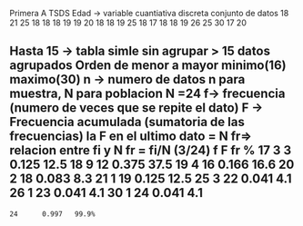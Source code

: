 Primera A TSDS
Edad -> variable cuantiativa discreta
conjunto de datos
18
21
25
18
18
18
19
19
20
18
18
19
25
18
17
18
18
19
26
25
30
17
20

Hasta 15 -> tabla simle sin agrupar > 15 datos agrupados
Orden de menor a mayor minimo(16) maximo(30)
n -> numero de datos n para muestra, N para poblacion
N =24
f-> frecuencia (numero de veces que se repite el dato)
F -> Frecuencia acumulada (sumatoria de las frecuencias) la F en el ultimo dato = N
fr=> relacion entre fi y  N fr = fi/N (3/24)
    f  F    fr      %
17  3  3    0.125   12.5
18  9  12   0.375   37.5
19  4  16   0.166   16.6
20  2  18   0.083   8.3
21  1  19   0.125   12.5
25  3  22   0.041   4.1
26  1  23   0.041   4.1
30  1  24   0.041   4.1
--------------------------------
    24      0.997   99.9%